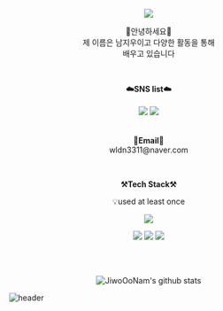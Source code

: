 

<!--
**JiwoOoNam/JiwoOoNam** is a ✨ _special_ ✨ repository because its `README.md` (this file) appears on your GitHub profile.

Here are some ideas to get you started:

- 🔭 I’m currently working on ...
- 🌱 I’m currently learning ...
- 👯 I’m looking to collaborate on ...
- 🤔 I’m looking for help with ...
- 💬 Ask me about ...
- 📫 How to reach me: ...
- 😄 Pronouns: ...
- ⚡ Fun fact: ...
-->

<p align = "center">
<img src="https://capsule-render.vercel.app/api?type=waving&color=auto&height=300&section=header&text=Hello!🌱&fontSize=70" />
</p>



<p align="center">
🍄안녕하세요🍄<br>
제 이름은 남지우이고 다양한 활동을 통해<br>
배우고 있습니다<br>
</p>
<br>

<p align="center">
    <Strong>☁️SNS list☁️</Strong><br><br>
    <a href="https://www.instagram.com/errornam_3/" target="_blank"><img src="https://img.shields.io/badge/Instagram-E4405F?logo=Instagram&logoColor=white"/></a>
    <a href="https://jiwoo0.tistory.com" target="_blank"><img src = "https://img.shields.io/badge/Velog-20C997?logo=velog&logoColor=white"></a>
    <br>
<br><br>
<Strong>📧Email📧</Strong><br>wldn3311@naver.com<br>
</p>



<br>

<p align="center">
    <Strong>⚒️Tech Stack⚒️</Strong><br>
    <p align="center">
    💡used at least once
</p>
<p align="center" display="inline-block">
    <img src="https://img.shields.io/badge/Python-3776AB?style=for-the-badge&logo=Python&logoColor=white">
<p align="center" display="inline-block">
    <img src="https://img.shields.io/badge/HTML5-E34F26?style=for-the-badge&logo=html5&logoColor=white">
    <img src="https://img.shields.io/badge/CSS-239120?style=for-the-badge&logo=CSS&logoColor=white">
    <img src="https://img.shields.io/badge/R-276DC3?style=for-the-badge&logo=R&logoColor=white">
</p><br>

<br>

<div align=center>
    

![JiwoOoNam's github stats](https://github-readme-stats.vercel.app/api?username=JiwoOoNam&show_icons=true)
</div>

![header](https://capsule-render.vercel.app/api?type=waving&color=gradient&height=120&animation=fadeIn&section=footer&text=🌱🍄🌵&fontAlign=70)



